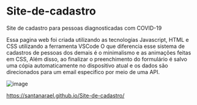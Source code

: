 # Site-de-cadastro
Site de cadastro para pessoas diagnosticadas com COVID-19

Essa pagina web foi criada utilizando as tecnologias Javascript, HTML e CSS utilizando a ferramenta VSCode
O que diferencia esse sistema de cadastros de pessoas dos demais é o minimalismo e as animações feitas em 
CSS, Além disso, ao finalizar o preenchimento do formulário é salvo uma cópia automaticamente no dispositivo
atual e os dados são direcionados para um email especifico por meio de uma API.

![image](https://user-images.githubusercontent.com/73674173/185514706-500c0cde-9fce-40c6-a2f1-01a564c7d454.png)


https://santanarael.github.io/Site-de-cadastro/
